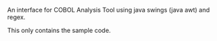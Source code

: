 An interface for COBOL Analysis Tool using java swings (java awt) and regex.

This only contains the sample code.
